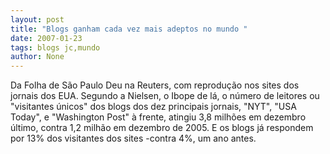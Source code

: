 ```yaml
---
layout: post
title: "Blogs ganham cada vez mais adeptos no mundo "
date: 2007-01-23
tags: blogs jc,mundo
author: None
---
```

Da Folha de São Paulo
Deu na Reuters, com reprodução nos sites dos jornais dos EUA. Segundo a Nielsen, o Ibope de lá, o número de leitores ou \"visitantes únicos\" dos blogs dos dez principais jornais, \"NYT\", \"USA Today\",&nbsp;e \"Washington Post\" à frente, atingiu 3,8 milhões em dezembro último, contra 1,2 milhão em dezembro de 2005. E os blogs já respondem por 13% dos visitantes dos sites -contra 4%, um ano antes.  